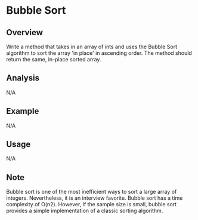 # Bubble Sort 

Overview
---
Write a method that takes in an array of ints and uses the Bubble Sort 
algorithm to sort the array 'in place' in ascending order. The method 
should return the same, in-place sorted array.

Analysis
---
N/A

Example
---
N/A

Usage
---
N/A

Note
---
Bubble sort is one of the most inefficient ways to sort a large array of 
integers. Nevertheless, it is an interview favorite. Bubble sort has a 
time complexity of O(n2). However, if the sample size is small, bubble 
sort provides a simple implementation of a classic sorting algorithm.
